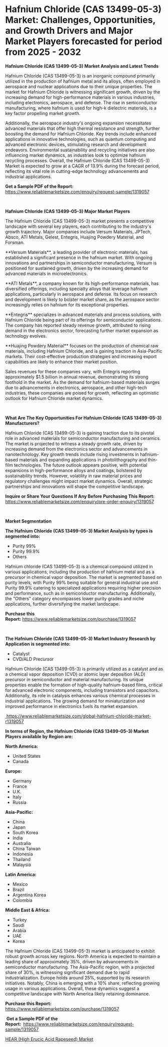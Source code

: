 <p><h1>Hafnium Chloride (CAS 13499-05-3) Market: Challenges, Opportunities, and Growth Drivers and Major Market Players forecasted for period from 2025 - 2032</h1></p><p><strong>Hafnium Chloride (CAS 13499-05-3) Market Analysis and Latest Trends</strong></p>
<p><p>Hafnium Chloride (CAS 13499-05-3) is an inorganic compound primarily utilized in the production of hafnium metal and its alloys, often employed in aerospace and nuclear applications due to their unique properties. The market for Hafnium Chloride is witnessing significant growth, driven by the increasing demand for high-performance materials in various industries, including electronics, aerospace, and defense. The rise in semiconductor manufacturing, where hafnium is used for high-k dielectric materials, is a key factor propelling market growth.</p><p>Additionally, the aerospace industry's ongoing expansion necessitates advanced materials that offer high thermal resistance and strength, further boosting the demand for Hafnium Chloride. Key trends include enhanced applications in innovative technologies, such as quantum computing and advanced electronic devices, stimulating research and development endeavors. Environmental sustainability and recycling initiatives are also influencing market dynamics, as industries look to optimize hafnium recycling processes. Overall, the Hafnium Chloride (CAS 13499-05-3) Market is expected to grow at a CAGR of 13.9% during the forecast period, reflecting its vital role in cutting-edge technology advancements and industrial applications.</p></p>
<p><strong>Get a Sample PDF of the Report:&nbsp;</strong> <a href="https://www.reliablemarketsize.com/enquiry/request-sample/1319057?utm_campaign=3175&utm_medium=2&utm_source=Github&utm_content=ia&utm_term=04042025&utm_id=hafnium-chloride-cas-13499-05-3">https://www.reliablemarketsize.com/enquiry/request-sample/1319057</a></p>
<p>&nbsp;</p>
<p><strong>Hafnium Chloride (CAS 13499-05-3) Major Market Players</strong></p>
<p><p>The Hafnium Chloride (CAS 13499-05-3) market presents a competitive landscape with several key players, each contributing to the industry's growth trajectory. Major companies include Versum Materials, JPTech, Absco, ATI Metals, Gelest, Entegris, Huajing Powdery Material, and Forsman.</p><p>**Versum Materials**, a leading provider of electronic materials, has established a significant presence in the hafnium market. With ongoing innovations and partnerships in semiconductor manufacturing, Versum is positioned for sustained growth, driven by the increasing demand for advanced materials in microelectronics.</p><p>**ATI Metals**, a company known for its high-performance materials, has diversified offerings, including specialty alloys that leverage hafnium applications, particularly in aerospace and defense. Its focus on research and development is likely to bolster market share, as the aerospace sector increasingly relies on hafnium for its exceptional properties.</p><p>**Entegris** specializes in advanced materials and process solutions, with Hafnium Chloride being part of its offerings for semiconductor applications. The company has reported steady revenue growth, attributed to rising demand in the electronics sector, forecasting further market expansion as technology evolves.</p><p>**Huajing Powdery Material** focuses on the production of chemical raw materials, including Hafnium Chloride, and is gaining traction in Asia-Pacific markets. Their cost-effective production strategies and increasing export capabilities are likely to enhance their market position.</p><p>Sales revenues for these companies vary, with Entegris reporting approximately $1.5 billion in annual revenue, demonstrating its strong foothold in the market. As the demand for hafnium-based materials surges due to advancements in electronics, aerospace, and other high-tech industries, these companies are poised for growth, reflecting an optimistic outlook for Hafnium Chloride market dynamics.</p></p>
<p>&nbsp;</p>
<p><strong>What Are The Key Opportunities For Hafnium Chloride (CAS 13499-05-3) Manufacturers?</strong></p>
<p><p>Hafnium Chloride (CAS 13499-05-3) is gaining traction due to its pivotal role in advanced materials for semiconductor manufacturing and ceramics. The market is projected to witness a steady growth rate, driven by increasing demand from the electronics sector and advancements in nanotechnology. Key growth trends include rising investments in hafnium-based materials and expanding applications in photolithography and thin-film technologies. The future outlook appears positive, with potential expansions in high-performance alloys and coatings, bolstered by sustainability trends. However, volatility in raw material prices and regulatory challenges might impact market dynamics. Overall, strategic partnerships and innovations will shape the competitive landscape.</p></p>
<p><strong>Inquire or Share Your Questions If Any Before Purchasing This Report:</strong> <a href="https://www.reliablemarketsize.com/enquiry/pre-order-enquiry/1319057?utm_campaign=3175&utm_medium=2&utm_source=Github&utm_content=ia&utm_term=04042025&utm_id=hafnium-chloride-cas-13499-05-3">https://www.reliablemarketsize.com/enquiry/pre-order-enquiry/1319057</a></p>
<p>&nbsp;</p>
<p><strong>Market Segmentation</strong></p>
<p><strong>The Hafnium Chloride (CAS 13499-05-3) Market Analysis by types is segmented into:</strong></p>
<p><ul><li>Purity 99%</li><li>Purity 99.9%</li><li>Others</li></ul></p>
<p><p>Hafnium chloride (CAS 13499-05-3) is a chemical compound utilized in various applications, including the production of hafnium metal and as a precursor in chemical vapor deposition. The market is segmented based on purity levels, with Purity 99% being suitable for general industrial use and Purity 99.9% catering to specialized applications requiring higher precision and performance, such as in semiconductor manufacturing. Additionally, the "Others" category encompasses lower purity grades and niche applications, further diversifying the market landscape.</p></p>
<p><strong>Purchase this Report:&nbsp;</strong><a href="https://www.reliablemarketsize.com/purchase/1319057?utm_campaign=3175&utm_medium=2&utm_source=Github&utm_content=ia&utm_term=04042025&utm_id=hafnium-chloride-cas-13499-05-3">https://www.reliablemarketsize.com/purchase/1319057</a></p>
<p>&nbsp;</p>
<p><strong>The Hafnium Chloride (CAS 13499-05-3) Market Industry Research by Application is segmented into:</strong></p>
<p><ul><li>Catalyst</li><li>CVD/ALD Precursor</li></ul></p>
<p><p>Hafnium Chloride (CAS 13499-05-3) is primarily utilized as a catalyst and as a chemical vapor deposition (CVD) or atomic layer deposition (ALD) precursor in semiconductor and material manufacturing. Its unique properties enable the formation of high-quality hafnium-based films, critical for advanced electronic components, including transistors and capacitors. Additionally, its role in catalysis enhances various chemical processes in industrial applications. The growing demand for miniaturization and improved performance in electronics fuels its market expansion.</p></p>
<p><a href="https://www.reliablemarketsize.com/global-hafnium-chloride-market-r1319057?utm_campaign=3175&utm_medium=2&utm_source=Github&utm_content=ia&utm_term=04042025&utm_id=hafnium-chloride-cas-13499-05-3">&nbsp;https://www.reliablemarketsize.com/global-hafnium-chloride-market-r1319057</a></p>
<p><strong>In terms of Region, the Hafnium Chloride (CAS 13499-05-3) Market Players available by Region are:</strong></p>
<p>
    <p> <strong> North America: </strong>
        <ul>
            <li>United States</li>
            <li>Canada</li>
        </ul>
        </p> 
    <p> <strong> Europe: </strong>
        <ul>
            <li>Germany</li>
            <li>France</li>
            <li>U.K.</li>
            <li>Italy</li>
            <li>Russia</li>
        </ul>
        </p> 
    <p> <strong> Asia-Pacific: </strong>
        <ul>
            <li>China</li>
            <li>Japan</li>
            <li>South Korea</li>
            <li>India</li>
            <li>Australia</li>
            <li>China Taiwan</li>
            <li>Indonesia</li>
            <li>Thailand</li>
            <li>Malaysia</li>
        </ul>
        </p> 
    <p> <strong> Latin America: </strong>
        <ul>
            <li>Mexico</li>
            <li>Brazil</li>
            <li>Argentina Korea</li>
            <li>Colombia</li>
        </ul>
        </p> 
    <p> <strong> Middle East & Africa: </strong>
        <ul>
            <li>Turkey</li>
            <li>Saudi</li>
            <li>Arabia</li>
            <li>UAE</li>
            <li>Korea</li>
        </ul>
    </p>
    </p>
<p><p>The Hafnium Chloride (CAS 13499-05-3) market is anticipated to exhibit robust growth across key regions. North America is expected to maintain a leading share of approximately 35%, driven by advancements in semiconductor manufacturing. The Asia-Pacific region, with a projected share of 30%, is witnessing significant demand due to rapid industrialization. Europe holds around 25%, supported by its research initiatives. Notably, China is emerging with a 10% share, reflecting growing usage in various applications. Overall, these dynamics suggest a competitive landscape with North America likely retaining dominance.</p></p>
<p><strong>Purchase this Report: </strong><a href="https://www.reliablemarketsize.com/purchase/1319057?utm_campaign=3175&utm_medium=2&utm_source=Github&utm_content=ia&utm_term=04042025&utm_id=hafnium-chloride-cas-13499-05-3">https://www.reliablemarketsize.com/purchase/1319057</a></p>
<p>&nbsp;<strong>Get a Sample PDF of the Report:&nbsp;&nbsp;</strong><a href="https://www.reliablemarketsize.com/enquiry/request-sample/1319057?utm_campaign=3175&utm_medium=2&utm_source=Github&utm_content=ia&utm_term=04042025&utm_id=hafnium-chloride-cas-13499-05-3">https://www.reliablemarketsize.com/enquiry/request-sample/1319057</a></p>
<p><strong></strong></p>
<p><p><a href="https://github.com/lalolatiot/Market-Research-Report-List-1/blob/main/hear-high-erucic-acid-rapeseed-market.md?utm_campaign=3175&utm_medium=2&utm_source=Github&utm_content=ia&utm_term=04042025&utm_id=hafnium-chloride-cas-13499-05-3">HEAR (High Erucic Acid Rapeseed) Market</a></p></p>